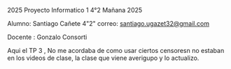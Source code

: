 2025 Proyecto Informatico 1
4°2 Mañana 2025

Alumno: Santiago Cañete 4"2"
correo: santiago.ugazet32@gmail.com

Docente : Gonzalo Consorti

Aqui el TP 3 , No me acordaba de como usar ciertos censoresn no estaban en los videos de clase, la clase que viene averigupo y lo actualizo.
